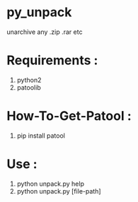 # py_unpack
unarchive any .zip .rar etc 
# Requirements      :
  1. python2
  2. patoolib
# How-To-Get-Patool :
  1. pip install patool
# Use               : 
  1. python unpack.py help
  2. python unpack.py [file-path]
